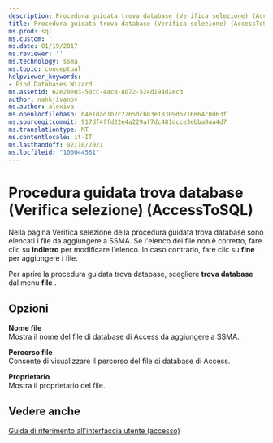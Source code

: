 ```yaml
---
description: Procedura guidata trova database (Verifica selezione) (AccessToSQL)
title: Procedura guidata trova database (Verifica selezione) (AccessToSQL) | Microsoft Docs
ms.prod: sql
ms.custom: ''
ms.date: 01/19/2017
ms.reviewer: ''
ms.technology: ssma
ms.topic: conceptual
helpviewer_keywords:
- Find Databases Wizard
ms.assetid: 62e20e03-50cc-4ac8-8072-524d194d2ec3
author: nahk-ivanov
ms.author: alexiva
ms.openlocfilehash: b4e1dad1b2c2265dcb83e18309d5716864c0d63f
ms.sourcegitcommit: 917df4ffd22e4a229af7dc481dcce3ebba0aa4d7
ms.translationtype: MT
ms.contentlocale: it-IT
ms.lasthandoff: 02/10/2021
ms.locfileid: "100044561"
---
```

# <a name="find-databases-wizard-verify-selection-accesstosql"></a>Procedura guidata trova database (Verifica selezione) (AccessToSQL)
Nella pagina Verifica selezione della procedura guidata trova database sono elencati i file da aggiungere a SSMA. Se l'elenco dei file non è corretto, fare clic su **indietro** per modificare l'elenco. In caso contrario, fare clic su **fine** per aggiungere i file.  
  
Per aprire la procedura guidata trova database, scegliere **trova database** dal menu **file** .  
  
## <a name="options"></a>Opzioni  
**Nome file**  
Mostra il nome del file di database di Access da aggiungere a SSMA.  
  
**Percorso file**  
Consente di visualizzare il percorso del file di database di Access.  
  
**Proprietario**  
Mostra il proprietario del file.  
  
## <a name="see-also"></a>Vedere anche  
[Guida di riferimento all'interfaccia utente (accesso)](./user-interface-reference-accesstosql.md)  

